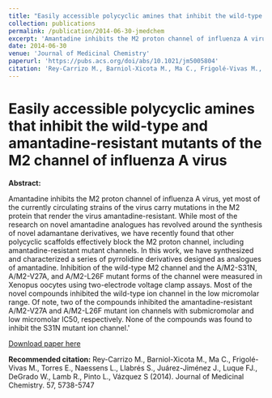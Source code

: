 ```yaml
---
title: "Easily accessible polycyclic amines that inhibit the wild-type and amantadine-resistant mutants of the M2 channel of influenza A virus"
collection: publications
permalink: /publication/2014-06-30-jmedchem
excerpt: 'Amantadine inhibits the M2 proton channel of influenza A virus, yet most of the currently circulating strains of the virus carry mutations in the M2 protein that render the virus amantadine-resistant. While most of the research on novel amantadine analogues has revolved around the synthesis of novel adamantane derivatives, we have recently found that other polycyclic scaffolds effectively block the M2 proton channel, including amantadine-resistant mutant channels. In this work, we have synthesized and characterized a series of pyrrolidine derivatives designed as analogues of amantadine. Inhibition of the wild-type M2 channel and the A/M2-S31N, A/M2-V27A, and A/M2-L26F mutant forms of the channel were measured in Xenopus oocytes using two-electrode voltage clamp assays. Most of the novel compounds inhibited the wild-type ion channel in the low micromolar range. Of note, two of the compounds inhibited the amantadine-resistant A/M2-V27A and A/M2-L26F mutant ion channels with submicromolar and low micromolar IC50, respectively. None of the compounds was found to inhibit the S31N mutant ion channel.'
date: 2014-06-30
venue: 'Journal of Medicinal Chemistry'
paperurl: 'https://pubs.acs.org/doi/abs/10.1021/jm5005804'
citation: 'Rey-Carrizo M., Barniol-Xicota M., Ma C., Frigolé-Vivas M., Torres E., Naessens L., Llabrés S., Juárez-Jiménez J., Luque FJ., DeGrado W., Lamb R., Pinto L., Vázquez S (2014). Journal of Medicinal Chemistry. 57, 5738-5747'
---
```


# Easily accessible polycyclic amines that inhibit the wild-type and amantadine-resistant mutants of the M2 channel of influenza A virus

**Abstract:**

Amantadine inhibits the M2 proton channel of influenza A virus, yet most of the currently circulating strains of the virus carry mutations in the M2 protein that render the virus amantadine-resistant. While most of the research on novel amantadine analogues has revolved around the synthesis of novel adamantane derivatives, we have recently found that other polycyclic scaffolds effectively block the M2 proton channel, including amantadine-resistant mutant channels. In this work, we have synthesized and characterized a series of pyrrolidine derivatives designed as analogues of amantadine. Inhibition of the wild-type M2 channel and the A/M2-S31N, A/M2-V27A, and A/M2-L26F mutant forms of the channel were measured in Xenopus oocytes using two-electrode voltage clamp assays. Most of the novel compounds inhibited the wild-type ion channel in the low micromolar range. Of note, two of the compounds inhibited the amantadine-resistant A/M2-V27A and A/M2-L26F mutant ion channels with submicromolar and low micromolar IC50, respectively. None of the compounds was found to inhibit the S31N mutant ion channel.'

[Download paper here](https://pubs.acs.org/doi/abs/10.1021/jm5005804)

**Recommended citation:** Rey-Carrizo M., Barniol-Xicota M., Ma C., Frigolé-Vivas M., Torres E., Naessens L., Llabrés S., Juárez-Jiménez J., Luque FJ., DeGrado W., Lamb R., Pinto L., Vázquez S (2014). Journal of Medicinal Chemistry. 57, 5738-5747
